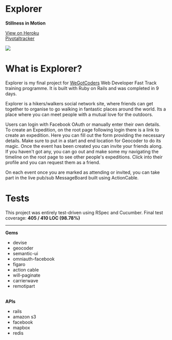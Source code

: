 # Explorer

<strong>Stillness in Motion</strong>

<a href="http://stillness-in-motion.herokuapp.com/">View on Heroku</a><br>
<a href="https://www.pivotaltracker.com/n/projects/1929509">Pivotaltracker</a>

<img src="https://s3-eu-west-1.amazonaws.com/stillness-in-motion/banners/banner-2.jpg">

# What is Explorer?

Explorer is my final project for <a href="https://www.wegotcoders.com">WeGotCoders</a> Web Developer Fast Track training programme. It is built with Ruby on Rails and was completed in 9 days.

Explorer is a hikers/walkers social network site, where friends can get together to organise to go walking in fantastic places around the world. Its a place where you can meet people with a mutual love for the outdoors.

Users can login with Facebook OAuth or manually enter their own details. To create an Expedition, on the root page following login there is a link to create an expedition. Here you can fill out the form providing the necessary details. Make sure to put in a start and end location for Geocoder to do its magic. Once the event has been created you can invite your friends along. If you haven't got any, you can go out and make some my navigating the timeline on the root page to see other people's expeditions. Click into their profile and you can request them as a friend.

On each event once you are marked as attending or invited, you can take part in the live pub/sub MessageBoard built using ActionCable.

# Tests

This project was entirely test-driven using RSpec and Cucumber. Final test coverage: <strong>405 / 410 LOC (98.78%)</strong>
<hr>
<strong>Gems</strong>
<ul>
<li>devise</li>
<li>geocoder</li>
<li>semantic-ui</li>
<li>omniauth-facebook</li>
<li>figaro</li>
<li>action cable</li>
<li>will-paginate</li>
<li>carrierwave</li>
<li>remotipart</li>
</ul>
<br>
<strong>APIs</strong>
<ul>
<li>rails</li>
<li>amazon s3</li>
<li>facebook</li>
<li>mapbox</li>
<li>redis</li>
</ul>
